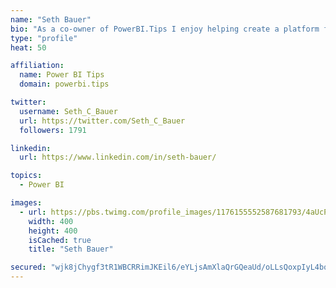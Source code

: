 ```yaml
---
name: "Seth Bauer"
bio: "As a co-owner of PowerBI.Tips I enjoy helping create a platform for new and advanced users alike to learn and expand their skills and get the most out of Power BI."
type: "profile"
heat: 50

affiliation:
  name: Power BI Tips
  domain: powerbi.tips

twitter:
  username: Seth_C_Bauer
  url: https://twitter.com/Seth_C_Bauer
  followers: 1791

linkedin:
  url: https://www.linkedin.com/in/seth-bauer/

topics:
  - Power BI

images:
  - url: https://pbs.twimg.com/profile_images/1176155552587681793/4aUcPKoe_400x400.jpg
    width: 400
    height: 400
    isCached: true
    title: "Seth Bauer"

secured: "wjk8jChygf3tR1WBCRRimJKEil6/eYLjsAmXlaQrGQeaUd/oLLsQoxpIyL4bqVlfUwaneCDHVmcqYCdZvpb03q+7FszAW9IMmNgJuXr58CUEMwU+wc2y3rvocQBkg7AwWk1M94Ul/tOxdKZVd7Qwej05jkR0W9SOMnBJdVqaGMtQcWbspkpVsgn2qIEzh9BTpCQgS+8DcB1q+c8YkW215iHrGfXKDMWkRnl5y2o6Qd4v4Wiu/jiAoY10S6hX83W0hOoRDH+QB+ycinSWqFzSU/tBuNohjd/VdwRBDDlMQV1IPv4C2pBpkZKr/QAvKeeEAkzdXRyawz7JAN/u5P/6uIU2ERFvQkvzYKmuzs1Nd0eUJFXafH14pKFb0SDzhLz+f9OjJjVLXSwZFXTaeN/+s38+U1vm5UXK7wIxnxkrtbc=;hDF84cpc2r3O9n7F2HjnhQ=="
---
```


